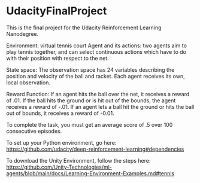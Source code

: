 # UdacityFinalProject

This is the final project for the Udacity Reinforcement Learning Nanodegree.

Environment: virtual tennis court
Agent and its actions: two agents aim to play tennis together, and can select continuous actions which have to do with their position with respect to the net.

State space: The observation space has 24 variables describing the position and velocity of the ball and racket. Each agent receives its own, local observation.

Reward Function: If an agent hits the ball over the net, it receives a reward of .01. If the ball hits the ground or is hit out of the bounds, the agent receives a reward of -.01. If an agent lets a ball hit the ground or hits the ball out of bounds, it receives a reward of -0.01.

To complete the task, you must get an average score of .5 over 100 consecutive episodes.


To set up your Python environment, go here: https://github.com/udacity/deep-reinforcement-learning#dependencies

To download the Unity Environment, follow the steps here: https://github.com/Unity-Technologies/ml-agents/blob/main/docs/Learning-Environment-Examples.md#tennis
